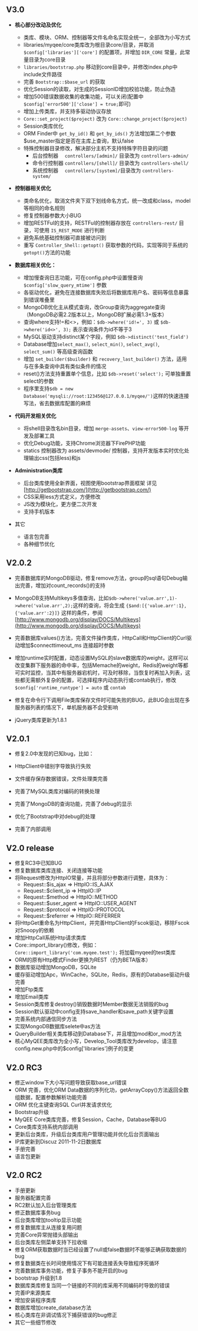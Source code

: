 V3.0
--------------------------

* **核心部分改动及优化**
  * 类库、模块、ORM、控制器等文件名命名实现全统一，全部改为小写方式
  * libraries/myqee/core类库改为根目录core/目录，并取消 `$config['libraries']['core']` 的配置项，并增加 `DIR_CORE` 常量，此常量目录为core目录
  * `libraries/bootstrap.php` 移动到core目录中，并修改index.php中include文件路径
  * 完善 `Bootstrap::$base_url` 的获取
  * 优化Session的读取，对生成的SessionID增加校验功能，防止伪造
  * 增加500错误数据收集的收集功能，可以关闭(配置中`$config['error500']['close'] = true;`即可)
  * 增加上传类库，并支持多驱动协议存放
  * `Core::set_project($project)` 改为 `Core::change_project($project)`
  * Session类库优化
  * ORM Finder中 `get_by_id()` 和 `get_by_ids()` 方法增加第二个参数$use_master指定是否在主库上查询，默认false
  * 特殊控制器目录修改，解决部分主机不支持特殊字符目录的问题
     * 后台控制器　 `controllers/[admin]/` 目录改为 `controllers-admin/`
     * 命令行控制器 `controllers/[shell]/` 目录改为 `controllers-shell/`
     * 系统控制器　 `controllers/[system]/`目录改为 `controllers-system/ `

* **控制器相关优化**
  * 类命名优化，取消文件夹下双下划线命名方式，统一改成和class，model等相同的命名规则
  * 修复控制器参数大小BUG
  * 增加RESTFul的支持，RESTFul的控制器存放在 `controllers-rest/` 目录，可使用 `IS_REST_MODE` 进行判断
  * 避免系统基础控制器可直接被访问到
  * 重写 `Controller_Shell::getopt()` 获取参数的代码，实现等同于系统的`getopt()`方法的功能
* **数据库相关优化：**
  * 增加慢查询日志功能，可在config.php中设置慢查询 `$config['slow_query_mtime']` 参数
  * 各驱动优化，避免在连接数据库失败后将数据库用户名、密码等信息暴露到错误堆叠里
  * MongoDB优化主从模式查询，改Group查询为aggregate查询（MongoDB必需2.2版本以上，MongoDB扩展必需1.3+版本）
  * 查询where支持!=和<>，例如：`$db->where('id!=', 3)` 或 `$db->where('id<>', 3);` 表示查询条件为id不等于3
  * MySQL驱动支持distinct某个字段，例如 `$db->distinct('test_field')`
  * Database增加`select_max()`, `select_min()`, `select_avg()`, `select_sum()` 等高级查询函数
  * 增加 `set_builder($builder)` 和 `recovery_last_builder()` 方法，适用与在多条查询中具有类似条件的情况
  * reset()方法支持重置单个信息，比如 `$db->reset('select');` 可单独重置select的参数
  * 程序里支持`$db = new Database('mysqli://root:123456@127.0.0.1/myqee/')`这样的快速连接写法，省去数据库配置的麻烦
* **代码开发相关优化**
  * 将shell目录改名bin目录，增加 `merge-assets`、`view-error500-log` 等开发及部署工具
  * 优化Debug功能，支持Chrome浏览器下FirePHP功能
  * statics 控制器改为 assets/devmode/ 控制器，支持开发版本实时优化处理输出css(包括less)和js
* **Administration类库**
  * 后台类库使用全新界面，视图使用bootstrap界面框架 详见 [http://getbootstrap.com/](http://getbootstrap.com/)
  * CSS采用less方式定义，方便修改
  * JS改为模块化，更方便二次开发
  * 支持手机版本
* 其它
  * 语言包完善
  * 各种细节优化



V2.0.2
--------------------------

* 完善数据库的MongoDB驱动，修复remove方法，group的sql语句Debug输出完善，增加对count_records()的支持
* MongoDB支持Multikeys多值查询，比如`$db->where('value.arr',1)->where('value.arr',2);`这样的查询，将会生成 `{$and:[{'value.arr':1},{'value.arr':2}]}` 这样的条件，参阅 [http://www.mongodb.org/display/DOCS/Multikeys](http://www.mongodb.org/display/DOCS/Multikeys)

* 完善数据库values()方法，完善文件操作类库，HttpCall和HttpClient的Curl驱动增加$connecttimeout_ms 连接超时参数
* 增加runtime实时配置，动态设置MySQL的slave数据库的weight，这样可以改变集群下服务器的命中率，包括Memache的weight，Redis的weight等都可实时监控，当其中有服务器宕机时，可及时移除，当恢复时再加入列表，这些都无需额外复杂的配置，可选择程序内动态执行或contab执行，修改`$config['runtime_runtype'] = auto` 或 `contab`
* 修复在命令行下调用File类库保存文件时可能失败的BUG，此BUG会出现在多服务器列表的情况下，单机服务器不会受影响
* jQuery类库更新为1.8.1




V2.0.1
--------------------------

* 修复2.0中发现的已知bug，比如：

* HttpClient中错别字导致执行失败

* 文件缓存保存数据错误，文件处理类完善

* 完善了MySQL类库对编码的转换处理

* 完善了MongoDB的查询功能，完善了debug的显示

* 优化了Bootstrap中对debug的处理

* 完善了内部调用





V2.0 release
--------------------------

* 修复RC3中已知BUG
* 修复数据库类库连接、关闭连接等功能
* 将Request修改为HttpIO常量，并且将部分参数进行调整，具体为：
  * Request::$is_ajax    => HttpIO::IS_AJAX
  * Request::$client_ip  => HttpIO::IP
  * Request::$method     => HttpIO::METHOD
  * Request::$user_agent => HttpIO::USER_AGENT
  * Request::$protocol   => HttpIO::PROTOCOL
  * Request::$referrer   => HttpIO::REFERRER
* 将HttpGet重命名为HttpClient，并完善HttpClient的Fscok驱动，移除Fscok对Snoopy的依赖
* 增加HttpCall系统Http请求类库
* Core::import_library()修改，例如：`Core::import_library('com.myqee.test');` 将加载myqee的test类库
* ORM的原有Http模式Finder更换为REST（仍为BETA版本）
* 数据库驱动增加MongoDB，SQLite
* 缓存驱动增加Apc，WinCache，SQLite，Redis，原有的Database驱动升级完善
* 增加Ftp类库
* 增加Email类库
* Session类库修复destroy()销毁数据时Member数据无法销毁的bug
* Session默认驱动中config支持save_handler和save_path关键字设置
* 完善系统内部通信同步方法
* 实现MongoDB数据库selete中as方法
* QueryBuilder相关类库移动到Database下，并且增加mod和or_mod方法
* 核心MyQEE类库改为全小写，Develop_Tool类库改为develop，请注意config.new.php中的$config['libraries']例子的变更







V2.0 RC3
--------------------------

* 修正window下大小写问题导致获取base_url错误
* ORM 完善，优化ORM Data数据的序列化功，getArrayCopy()方法返回全数组数据，配置参数解析功能完善
* ORM 优化主键查询SQL Curl并发请求优化
* Bootstrap升级
* MyQEE Core类库完善，修复Session，Cache，Database等BUG
* Core类库支持系统内部调用
* 更新后台类库，升级后台类库用户管理功能并优化后台页面输出
* IP库更新到Discuz 2011-11-2日数据库
* 手册完善
* 语言包更新





V2.0 RC2
--------------------------

* 手册更新
* 服务器配置完善
* RC2默认加入后台管理类库
* 修正数据库事务bug
* 后台类库增加tooltip显示功能
* 修复数据库主从连接复用问题
* 完善Core异常抛错头部输出
* 后台类库左侧菜单支持下拉收缩
* 修复ORM获取数据时当已经设置了null或false数据时不能够正确获取数据的bug
* 修复数据类在长时间使用情况下有可能连接丢失导致程序死循环
* 完善数据库事务功能，修复子事务不能开启的bug
* bootstrap 升级到1.8
* 数据库类库修复当同一个链接的不同的库采用不同编码时导致的错误
* 完善IP来源类库
* 增加安装程序类库
* 数据库增加create_database方法
* 核心类库在非调试情况下捕获错误的bug修正
* 其它一些细节修改



